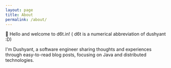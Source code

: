 ```yaml
---
layout: page
title: About
permalink: /about/
---
```


👋 Hello and welcome to d6t.in! ( d6t is a numerical abbreviation of dushyant :D)

I'm Dushyant, a software engineer sharing thoughts and experiences through easy-to-read blog posts, focusing on Java and distributed technologies.

